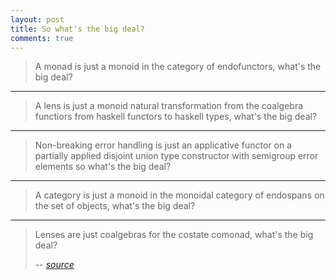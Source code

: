 ```yaml
---
layout: post
title: So what's the big deal?
comments: true
---
```


> A monad is just a monoid in the category of endofunctors, what's the big deal?

* * *

> A lens is just a monoid natural transformation from the coalgebra functiors from haskell functors to haskell types, what's the big deal?

* * *

> Non-breaking error handling is just an applicative functor on a partially applied disjoint union type constructor with semigroup error elements so what's the big deal?

* * *

> A category is just a monoid in the monoidal category of endospans on the set of objects, what's the big deal?

* * *

> Lenses are just coalgebras for the costate comonad, what's the big deal?
>
> -- <cite>[source][1]</cite>

[1]: http://patternsinfp.wordpress.com/2011/01/31/lenses-are-the-coalgebras-for-the-costate-comonad/
